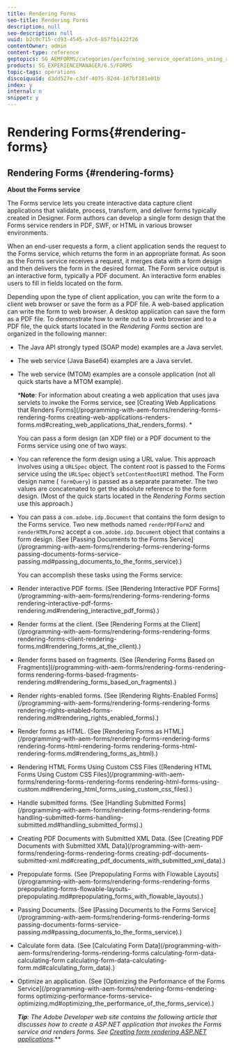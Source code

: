 ```yaml
---
title: Rendering Forms
seo-title: Rendering Forms
description: null
seo-description: null
uuid: b2c0c715-cd93-4545-a7c6-857fb1422f26
contentOwner: admin
content-type: reference
geptopics: SG_AEMFORMS/categories/performing_service_operations_using_apis
products: SG_EXPERIENCEMANAGER/6.5/FORMS
topic-tags: operations
discoiquuid: d3dd527e-c3df-4075-82d4-1d7bf181e01b
index: y
internal: n
snippet: y
---
```


# Rendering Forms{#rendering-forms}

## Rendering Forms {#rendering-forms}

**About the Forms service**

The Forms service lets you create interactive data capture client applications that validate, process, transform, and deliver forms typically created in Designer. Form authors can develop a single form design that the Forms service renders in PDF, SWF, or HTML in various browser environments.

When an end-user requests a form, a client application sends the request to the Forms service, which returns the form in an appropriate format. As soon as the Forms service receives a request, it merges data with a form design and then delivers the form in the desired format. The Form service output is an interactive form, typically a PDF document. An interactive form enables users to fill in fields located on the form.

Depending upon the type of client application, you can write the form to a client web browser or save the form as a PDF file. A web-based application can write the form to web browser. A desktop application can save the form as a PDF file. To demonstrate how to write out to a web browser and to a PDF file, the quick starts located in the *Rendering Forms* section are organized in the following manner:

* The Java API strongly typed (SOAP mode) examples are a Java servlet.
* The web service (Java Base64) examples are a Java servlet.
* The web service (MTOM) examples are a console application (not all quick starts have a MTOM example).

  ***Note**: For information about creating a web application that uses java servlets to invoke the Forms service, see [Creating Web Applications that Renders Forms](/programming-with-aem-forms/rendering-forms-rendering-forms creating-web-applications-renders-forms.md#creating_web_applications_that_renders_forms). *

  You can pass a form design (an XDP file) or a PDF document to the Forms service using one of two ways:

* You can reference the form design using a URL value. This approach involves using a `URLSpec` object. The content root is passed to the Forms service using the `URLSpec` object’s `setContentRootURI` method. The Form design name ( `formQuery`) is passed as a separate parameter. The two values are concatenated to get the absolute reference to the form design. (Most of the quick starts located in the *Rendering Forms* section use this approach.)
* You can pass a `com.adobe.idp.Document` that contains the form design to the Forms service. Two new methods named `renderPDFForm2` and `renderHTMLForm2` accept a `com.adobe.idp.Document` object that contains a form design. (See [Passing Documents to the Forms Service](/programming-with-aem-forms/rendering-forms-rendering-forms passing-documents-forms-service-passing.md#passing_documents_to_the_forms_service).)

  You can accomplish these tasks using the Forms service:

* Render interactive PDF forms. (See [Rendering Interactive PDF Forms](/programming-with-aem-forms/rendering-forms-rendering-forms rendering-interactive-pdf-forms-rendering.md#rendering_interactive_pdf_forms).)
* Render forms at the client. (See [Rendering Forms at the Client](/programming-with-aem-forms/rendering-forms-rendering-forms rendering-forms-client-rendering-forms.md#rendering_forms_at_the_client).)
* Render forms based on fragments. (See [Rendering Forms Based on Fragments](/programming-with-aem-forms/rendering-forms-rendering-forms rendering-forms-based-fragments-rendering.md#rendering_forms_based_on_fragments).)
* Render rights-enabled forms. (See [Rendering Rights-Enabled Forms](/programming-with-aem-forms/rendering-forms-rendering-forms rendering-rights-enabled-forms-rendering.md#rendering_rights_enabled_forms).)
* Render forms as HTML. (See [Rendering Forms as HTML](/programming-with-aem-forms/rendering-forms-rendering-forms rendering-forms-html-rendering-forms rendering-forms-html-rendering-forms.md#rendering_forms_as_html).)
* Rendering HTML Forms Using Custom CSS Files ([Rendering HTML Forms Using Custom CSS Files](/programming-with-aem-forms/rendering-forms-rendering-forms rendering-html-forms-using-custom.md#rendering_html_forms_using_custom_css_files).)
* Handle submitted forms. (See [Handling Submitted Forms](/programming-with-aem-forms/rendering-forms-rendering-forms handling-submitted-forms-handling-submitted.md#handling_submitted_forms).)
* Creating PDF Documents with Submitted XML Data. (See [Creating PDF Documents with Submitted XML Data](/programming-with-aem-forms/rendering-forms-rendering-forms creating-pdf-documents-submitted-xml.md#creating_pdf_documents_with_submitted_xml_data).)
* Prepopulate forms. (See [Prepopulating Forms with Flowable Layouts](/programming-with-aem-forms/rendering-forms-rendering-forms prepopulating-forms-flowable-layouts-prepopulating.md#prepopulating_forms_with_flowable_layouts).)
* Passing Documents. (See [Passing Documents to the Forms Service](/programming-with-aem-forms/rendering-forms-rendering-forms passing-documents-forms-service-passing.md#passing_documents_to_the_forms_service).)
* Calculate form data. (See [Calculating Form Data](/programming-with-aem-forms/rendering-forms-rendering-forms calculating-form-data-calculating-form calculating-form-data-calculating-form.md#calculating_form_data).)
* Optimize an application. (See [Optimizing the Performance of the Forms Service](/programming-with-aem-forms/rendering-forms-rendering-forms optimizing-performance-forms-service-optimizing.md#optimizing_the_performance_of_the_forms_service).)

  ***Tip**: The Adobe Developer web site contains the following article that discusses how to create a ASP.NET application that invokes the Forms service and renders forms. See [Creating form rendering ASP.NET applications](http://www.adobe.com/devnet/livecycle/articles/asp_net.html)*.**

<!--
<related-links>
<a href="#unresolvedlink-lc-qs-forms-fo.xml#ws624e3cba99b79e12e69a9941333732bac8-7e44.2">Quick Start (Base64): Rendering an interactive PDF form using the web service API</a>
<a href="#unresolvedlink-lc-qs-forms-fo.xml#ws624e3cba99b79e12e69a9941333732bac8-7e45.2">Quick Start (SOAP mode): Rendering an interactive PDF form using the Java API</a>
<a href="#unresolvedlink-lc-in-invoke-using-web-services-iu.xml#ws624e3cba99b79e12e69a9941333732bac8-7fca.2">Invoking Forms using Base64 encoding</a>
<a href="#unresolvedlink-lc-in-invoke-using-java-iu.xml#ws624e3cba99b79e12e69a9941333732bac8-7b4b.2">Including AEM Forms Java library files</a>
</related-links>
-->

